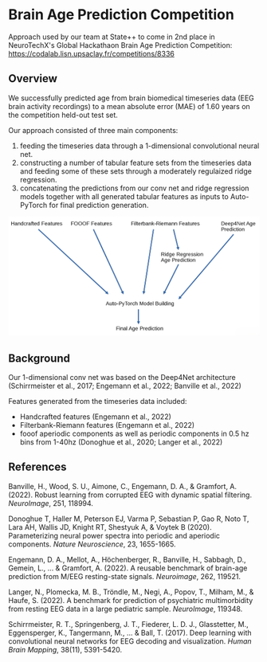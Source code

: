 # Brain Age Prediction Competition
Approach used by our team at State++ to come in 2nd place in NeuroTechX's Global Hackathaon Brain Age Prediction Competition: https://codalab.lisn.upsaclay.fr/competitions/8336

## Overview
We successfully predicted age from brain biomedical timeseries data (EEG brain activity recordings) to a mean absolute error (MAE) of 1.60 years on the competition held-out test set.

Our approach consisted of three main components:
1) feeding the timeseries data through a 1-dimensional convolutional neural net.
2) constructing a number of tabular feature sets from the timeseries data and feeding some of these sets through a moderately regulaized ridge regression.
3) concatenating the predictions from our conv net and ridge regression models together with all generated tabular features as inputs to Auto-PyTorch for final prediction generation.

![Simple Visual](pipeline_visual.png)

## Background
Our 1-dimensional conv net was based on the Deep4Net architecture (Schirrmeister et al., 2017; Engemann et al., 2022; Banville et al., 2022) 

Features generated from the timeseries data included:
- Handcrafted features  (Engemann et al., 2022)
- Filterbank-Riemann features  (Engemann et al., 2022)
- fooof aperiodic components as well as periodic components in 0.5 hz bins from 1-40hz (Donoghue et al., 2020; Langer et al., 2022)

## References

Banville, H., Wood, S. U., Aimone, C., Engemann, D. A., & Gramfort, A. (2022). Robust learning from corrupted EEG with dynamic spatial filtering. *NeuroImage*, 251, 118994.

Donoghue T, Haller M, Peterson EJ, Varma P, Sebastian P, Gao R, Noto T, Lara AH, Wallis JD, Knight RT, Shestyuk A, & Voytek B (2020). Parameterizing neural power spectra into periodic and aperiodic components. *Nature Neuroscience*, 23, 1655-1665.

Engemann, D. A., Mellot, A., Höchenberger, R., Banville, H., Sabbagh, D., Gemein, L., ... & Gramfort, A. (2022). A reusable benchmark of brain-age prediction from M/EEG resting-state signals. *Neuroimage*, 262, 119521.

Langer, N., Plomecka, M. B., Tröndle, M., Negi, A., Popov, T., Milham, M., & Haufe, S. (2022). A benchmark for prediction of psychiatric multimorbidity from resting EEG data in a large pediatric sample. *NeuroImage*, 119348.

Schirrmeister, R. T., Springenberg, J. T., Fiederer, L. D. J., Glasstetter, M., Eggensperger, K., Tangermann, M., ... & Ball, T. (2017). Deep learning with convolutional neural networks for EEG decoding and visualization. *Human Brain Mapping*, 38(11), 5391-5420.
